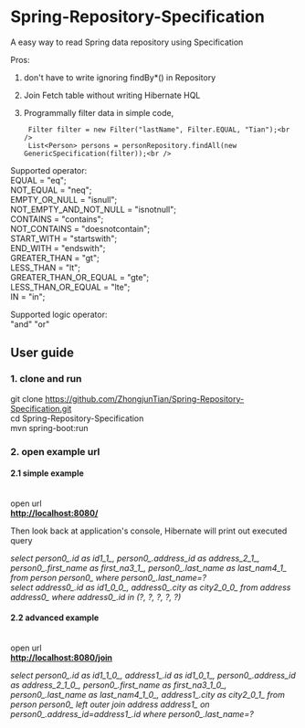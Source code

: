 # Spring-Repository-Specification

A easy way to read Spring data repository using Specification

Pros:

1. don't have to write ignoring findBy*() in Repository <br />
2. Join Fetch table without writing Hibernate HQL<br />
3. Programmally filter data in simple code,<br />

        Filter filter = new Filter("lastName", Filter.EQUAL, "Tian");<br />
        List<Person> persons = personRepository.findAll(new GenericSpecification(filter));<br />
 
 Supported operator:<br />
 	 EQUAL = "eq";<br />
   NOT_EQUAL = "neq";<br />
   EMPTY_OR_NULL = "isnull";<br />
   NOT_EMPTY_AND_NOT_NULL = "isnotnull";<br />
   CONTAINS = "contains";<br />
   NOT_CONTAINS = "doesnotcontain";<br />
   START_WITH = "startswith";<br />
   END_WITH = "endswith";<br />
   GREATER_THAN = "gt";<br />
   LESS_THAN = "lt";<br />
   GREATER_THAN_OR_EQUAL = "gte";<br />
   LESS_THAN_OR_EQUAL = "lte";<br />
   IN = "in";<br />
   
 Supported logic operator:<br />
 "and" "or"<br />
 
<h2>User guide</h2>
<h3>1. clone and run</h3>

git clone https://github.com/ZhongjunTian/Spring-Repository-Specification.git <br />
cd Spring-Repository-Specification<br />
mvn spring-boot:run

<h3>2. open example url</h3>

<h4>2.1 simple example</h4><br />
open url <br />
<a href="http://localhost:8080/"><b>http://localhost:8080/</b></a><br />

Then look back at application's console, Hibernate will print out executed query

<i>select person0_.id as id1_1_, person0_.address_id as address_2_1_, person0_.first_name as first_na3_1_, person0_.last_name as last_nam4_1_ from person person0_ where person0_.last_name=?<br />
select address0_.id as id1_0_0_, address0_.city as city2_0_0_ from address address0_ where address0_.id in (?, ?, ?, ?, ?)</i>

<h4>2.2 advanced example</h4><br />
open url <br />
<a href="http://localhost:8080/join"><b>http://localhost:8080/join</b></a><br />

<i>select person0_.id as id1_1_0_, address1_.id as id1_0_1_, person0_.address_id as address_2_1_0_, person0_.first_name as first_na3_1_0_, person0_.last_name as last_nam4_1_0_, address1_.city as city2_0_1_ from person person0_ left outer join address address1_ on person0_.address_id=address1_.id where person0_.last_name=?<i/>
